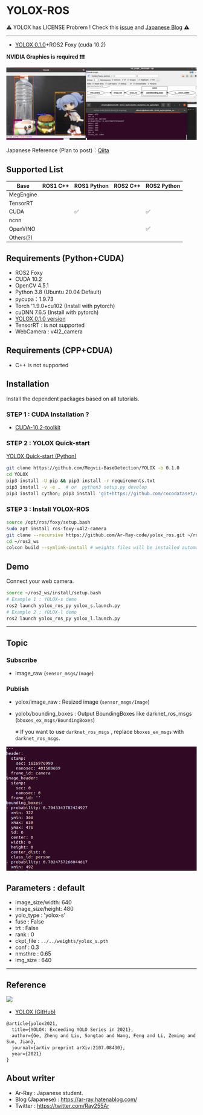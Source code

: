 # YOLOX-ROS

:warning: YOLOX has LICENSE Probrem ! Check this [issue](https://github.com/Megvii-BaseDetection/YOLOX/issues/765) and [Japanese Blog](https://ar-ray.hatenablog.com/entry/2021/10/06/160340) :warning:

---

+ [YOLOX 0.1.0](https://github.com/Megvii-BaseDetection/YOLOX/releases/tag/0.1.0)+ROS2 Foxy (cuda 10.2)

__NVIDIA Graphics is required ❗❗❗__


![yolox_s_result](images_for_readme/yolox_s_result.png)

Japanese Reference (Plan to post)：[Qiita](https://qiita.com/Ar-Ray)

## Supported List

| Base        | ROS1 C++ | ROS1 Python | ROS2 C++ | ROS2 Python |
| ----------- | -------- | ----------- | -------- | ---------- |
| MegEngine   |          |             |          |            |
| TensorRT    |          |             |          |            |
| CUDA        |          | ✅           |          | ✅          |
| ncnn        |          |             |          |            |
| OpenVINO    |          |             |          | ✅ |
| Others(?)   |          |             |          |            |

## Requirements (Python+CUDA)

- ROS2 Foxy
- CUDA 10.2
- OpenCV 4.5.1
- Python 3.8 (Ubuntu 20.04 Default)
- pycupa：1.9.73
- Torch '1.9.0+cu102 (Install with pytorch)
- cuDNN 7.6.5 (Install with pytorch)
- [YOLOX 0.1.0 version](https://github.com/Megvii-BaseDetection/YOLOX/releases/tag/0.1.0)
- TensorRT : is not supported
- WebCamera : v4l2_camera

## Requirements (CPP+CDUA)

- C++ is not supported

## Installation

Install the dependent packages based on all tutorials.

### STEP 1 : CUDA Installation ?

- [CUDA-10.2-toolkit](https://developer.nvidia.com/cuda-10.2-download-archive)

### STEP 2 : YOLOX Quick-start

[YOLOX Quick-start (Python)](https://github.com/Megvii-BaseDetection/YOLOX#quick-start)

```bash
git clone https://github.com/Megvii-BaseDetection/YOLOX -b 0.1.0
cd YOLOX
pip3 install -U pip && pip3 install -r requirements.txt
pip3 install -v -e .  # or  python3 setup.py develop
pip3 install cython; pip3 install 'git+https://github.com/cocodataset/cocoapi.git#subdirectory=PythonAPI'
```

### STEP 3 : Install YOLOX-ROS

```bash
source /opt/ros/foxy/setup.bash
sudo apt install ros-foxy-v4l2-camera
git clone --recursive https://github.com/Ar-Ray-code/yolox_ros.git ~/ros2_ws/src/yolox_ros/
cd ~/ros2_ws
colcon build --symlink-install # weights files will be installed automatically.
```

## Demo

Connect your web camera.

```bash
source ~/ros2_ws/install/setup.bash
# Example 1 : YOLOX-s demo
ros2 launch yolox_ros_py yolox_s.launch.py
# Example 2 : YOLOX-l demo
ros2 launch yolox_ros_py yolox_l.launch.py
```



---

## Topic
### Subscribe

- image_raw (`sensor_msgs/Image`)

### Publish

- yolox/image_raw : Resized image (`sensor_msgs/Image`)

- yololx/bounding_boxes : Output BoundingBoxes like darknet_ros_msgs (`bboxes_ex_msgs/BoundingBoxes`)

  ※ If you want to use `darknet_ros_msgs` , replace `bboxes_ex_msgs` with `darknet_ros_msgs`.

![yolox_topic](images_for_readme/yolox_topic.png)

## Parameters : default

- image_size/width: 640
- image_size/height: 480
- yolo_type : 'yolox-s'
- fuse : False
- trt : False
- rank : 0
- ckpt_file : `../../weights/yolox_s.pth`
- conf : 0.3
- nmsthre : 0.65
- img_size : 640

---

## Reference

![](https://raw.githubusercontent.com/Megvii-BaseDetection/YOLOX/main/assets/logo.png)

- [YOLOX (GitHub)](https://github.com/Megvii-BaseDetection/YOLOX)

```
@article{yolox2021,
  title={YOLOX: Exceeding YOLO Series in 2021},
  author={Ge, Zheng and Liu, Songtao and Wang, Feng and Li, Zeming and Sun, Jian},
  journal={arXiv preprint arXiv:2107.08430},
  year={2021}
}
```

## About writer

- Ar-Ray : Japanese student.
- Blog (Japanese) : https://ar-ray.hatenablog.com/
- Twitter : https://twitter.com/Ray255Ar
